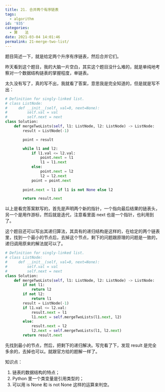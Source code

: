 ```yaml
---
title: 21. 合并两个有序链表
tags:
  - algorithm
id: '935'
categories:
  - 算　　法
date: 2021-03-04 14:01:46
permalink: 21-merge-two-list/
---
```


题目简述一下，就是给定两个升序有序链表，然后合并它们。

昨天看到这个题目，我的大脑一片空白，其实这个题目没什么难的，就是单纯地考察对一个数据结构链表的掌握程度，单链表。

太久没有写了，真的写不出，我就看了答案，意思我是完全知道的，但是就是写不出：

```python
# Definition for singly-linked list.
# class ListNode:
#     def __init__(self, val=0, next=None):
#         self.val = val
#         self.next = next
class Solution:
    def mergeTwoLists(self, l1: ListNode, l2: ListNode) -> ListNode:
        result = ListNode(-1)

        point = result

        while l1 and l2:
            if l1.val <= l2.val:
                point.next = l1
                l1 = l1.next
            else:
                point.next = l2
                l2 = l2.next
            point = point.next
        
        point.next = l1 if l1 is not None else l2

        return result.next
```

以上是看完答案默写的，首先是声明两个新的指针，一个指向最后结果的链表头，另一个是用作游标，然后就是迭代，注意看里面 next 也是一个指针，也利用到了。

这个题目还可以写出其递归算法，其具有的递归结构是这样的，在给定的两个链表里，找到一个最小的节点后，去掉这个节点，剩下的问题跟原理的问题是一致的，递归调用原来的解法就可以了。

```python
# Definition for singly-linked list.
# class ListNode:
#     def __init__(self, val=0, next=None):
#         self.val = val
#         self.next = next
class Solution:
    def mergeTwoLists(self, l1: ListNode, l2: ListNode) -> ListNode:
        if not l1:
            return l2
        if not l2:
            return l1
        result = ListNode(-1)
        if l1.val <= l2.val:
            result.next = l1
            l1.next = self.mergeTwoLists(l1.next, l2)
        else:
            result.next = l2
            l2.next = self.mergeTwoLists(l1, l2.next)
        return result.next

```

先找到最小的节点，然后，把剩下的递归解决。写完看了下，发现 result 是完全多余的，去掉也可以。就跟官方给的题解一样了。

知识点：

1.  链表的数据结构的特点；
2.  Python 里一个类变量是引用类型的；
3.  可以用 is None 和 is not None 这样的运算来判空。